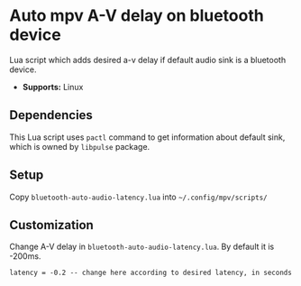 # Auto mpv A-V delay on bluetooth device

Lua script which adds desired a-v delay if default audio sink is a bluetooth device.

* **Supports:** Linux

## Dependencies

This Lua script uses `pactl` command to get information about default sink, which is owned by `libpulse` package.

## Setup

Copy `bluetooth-auto-audio-latency.lua` into `~/.config/mpv/scripts/`  

## Customization

Change A-V delay in `bluetooth-auto-audio-latency.lua`. By default it is -200ms.

```
latency = -0.2 -- change here according to desired latency, in seconds
```

